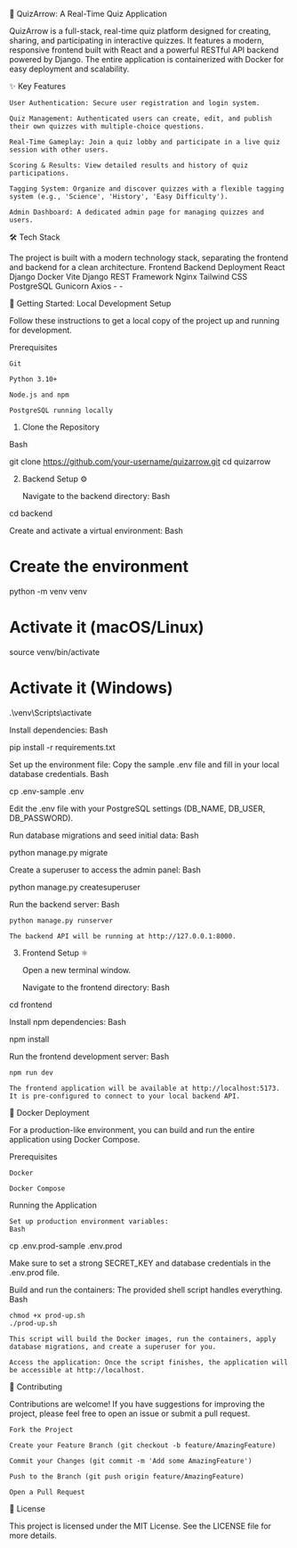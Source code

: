 🚀 QuizArrow: A Real-Time Quiz Application

QuizArrow is a full-stack, real-time quiz platform designed for creating, sharing, and participating in interactive quizzes. It features a modern, responsive frontend built with React and a powerful RESTful API backend powered by Django. The entire application is containerized with Docker for easy deployment and scalability.

✨ Key Features

    User Authentication: Secure user registration and login system.

    Quiz Management: Authenticated users can create, edit, and publish their own quizzes with multiple-choice questions.

    Real-Time Gameplay: Join a quiz lobby and participate in a live quiz session with other users.

    Scoring & Results: View detailed results and history of quiz participations.

    Tagging System: Organize and discover quizzes with a flexible tagging system (e.g., 'Science', 'History', 'Easy Difficulty').

    Admin Dashboard: A dedicated admin page for managing quizzes and users.

🛠️ Tech Stack

The project is built with a modern technology stack, separating the frontend and backend for a clean architecture.
Frontend	Backend	Deployment
React	Django	Docker
Vite	Django REST Framework	Nginx
Tailwind CSS	PostgreSQL	Gunicorn
Axios	-	-

🏁 Getting Started: Local Development Setup

Follow these instructions to get a local copy of the project up and running for development.

Prerequisites

    Git

    Python 3.10+

    Node.js and npm

    PostgreSQL running locally

1. Clone the Repository

Bash

git clone https://github.com/your-username/quizarrow.git
cd quizarrow

2. Backend Setup ⚙️

    Navigate to the backend directory:
    Bash

cd backend

Create and activate a virtual environment:
Bash

# Create the environment
python -m venv venv

# Activate it (macOS/Linux)
source venv/bin/activate

# Activate it (Windows)
.\venv\Scripts\activate

Install dependencies:
Bash

pip install -r requirements.txt

Set up the environment file: Copy the sample .env file and fill in your local database credentials.
Bash

cp .env-sample .env

Edit the .env file with your PostgreSQL settings (DB_NAME, DB_USER, DB_PASSWORD).

Run database migrations and seed initial data:
Bash

python manage.py migrate

Create a superuser to access the admin panel:
Bash

python manage.py createsuperuser

Run the backend server:
Bash

    python manage.py runserver

    The backend API will be running at http://127.0.0.1:8000.

3. Frontend Setup ⚛️

    Open a new terminal window.

    Navigate to the frontend directory:
    Bash

cd frontend

Install npm dependencies:
Bash

npm install

Run the frontend development server:
Bash

    npm run dev

    The frontend application will be available at http://localhost:5173. It is pre-configured to connect to your local backend API.

🐳 Docker Deployment

For a production-like environment, you can build and run the entire application using Docker Compose.

Prerequisites

    Docker

    Docker Compose

Running the Application

    Set up production environment variables:
    Bash

cp .env.prod-sample .env.prod

Make sure to set a strong SECRET_KEY and database credentials in the .env.prod file.

Build and run the containers: The provided shell script handles everything.
Bash

    chmod +x prod-up.sh
    ./prod-up.sh

    This script will build the Docker images, run the containers, apply database migrations, and create a superuser for you.

    Access the application: Once the script finishes, the application will be accessible at http://localhost.

🤝 Contributing

Contributions are welcome! If you have suggestions for improving the project, please feel free to open an issue or submit a pull request.

    Fork the Project

    Create your Feature Branch (git checkout -b feature/AmazingFeature)

    Commit your Changes (git commit -m 'Add some AmazingFeature')

    Push to the Branch (git push origin feature/AmazingFeature)

    Open a Pull Request

📜 License

This project is licensed under the MIT License. See the LICENSE file for more details.